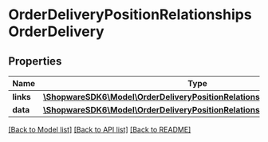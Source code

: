 # OrderDeliveryPositionRelationshipsOrderDelivery

## Properties
Name | Type | Description | Notes
------------ | ------------- | ------------- | -------------
**links** | [**\ShopwareSDK6\Model\OrderDeliveryPositionRelationshipsOrderDeliveryLinks**](OrderDeliveryPositionRelationshipsOrderDeliveryLinks.md) |  | [optional] 
**data** | [**\ShopwareSDK6\Model\OrderDeliveryPositionRelationshipsOrderDeliveryData**](OrderDeliveryPositionRelationshipsOrderDeliveryData.md) |  | [optional] 

[[Back to Model list]](../../README.md#documentation-for-models) [[Back to API list]](../../README.md#documentation-for-api-endpoints) [[Back to README]](../../README.md)

